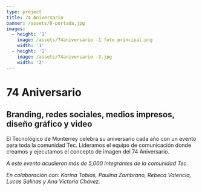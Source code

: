 ```yaml
---
type: project
title: 74 Aniversario
banner: /assets/0-portada.jpg
images:
  - height: '1'
    image: /assets/74aniversario -1 foto principal.png
    width: '1'
  - height: '1'
    image: /assets/74aniversario -3.jpg
    width: '2'
---
```

# 74 Aniversario

## Branding, redes sociales, medios impresos, diseño gráfico y video

El Tecnológico de Monterrey celebra su aniversario cada año con un evento para toda la comunidad Tec. Lideramos el equipo de comunicación donde creamos y ejecutamos el concepto de imagen del 74 Aniversario.

_A este evento acudieron más de 5,000 integrantes de la comunidad Tec._

_En colaboración con: Karina Tobías, Paulina Zambrano, Rebeca Valencia, Lucas Salinas y Ana Victoria Chávez._
